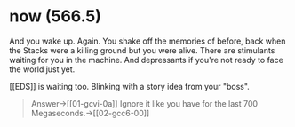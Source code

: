 # now (566.5)

And you wake up. Again. You shake off the memories of before, back when the Stacks were a killing ground but you were alive. There are stimulants waiting for you in the machine. And depressants if you're not ready to face the world just yet.

[[EDS]] is waiting too. Blinking with a story idea from your "boss".

> Answer->[[01-gcvi-0a]]
> Ignore it like you have for the last 700 Megaseconds.->[[02-gcc6-00]]
